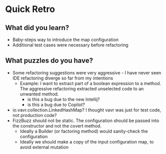 # Quick Retro

## What did you learn?

- Baby-steps way to introduce the map configuration
- Additional test cases were necessary before refactoring

## What puzzles do you have?

- Some refactoring suggestions were very aggressive - I have never seen IDE refactoring diverge so far from my intentions
  - Example: I want to extract part of a boolean expression to a method. The aggressive refactoring extracted unselected code to an unwanted method.
    - is this a bug due to the new Intellij?
    - is this a bug due to Copilot?
- io.vavr.collection.LinkedHashMap? I thought vavr was just for test code, not production code?
- FizzBuzz should not be static.  The configuration should be passed into the constructor and not the covert method.
  - Ideally a Builder (or factoring method) would sanity-check the configuration
  - Ideally we should make a copy of the input configuration map, to avoid external mutation
